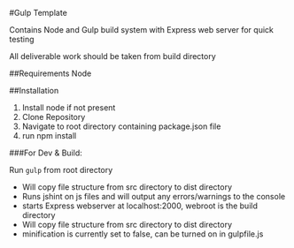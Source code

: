 #Gulp Template

Contains Node and Gulp build system with Express web server for quick testing

All deliverable work should be taken from build directory

##Requirements
Node

##Installation

1. Install node if not present
2. Clone Repository
3. Navigate to root directory containing package.json file
4. run npm install

###For Dev & Build:

Run `gulp` from root directory

* Will copy file structure from src directory to dist directory
* Runs jshint on js files and will output any errors/warnings to the console 
* starts Express webserver at localhost:2000, webroot is the build directory
* Will copy file structure from src directory to dist directory
* minification is currently set to false, can be turned on in gulpfile.js
